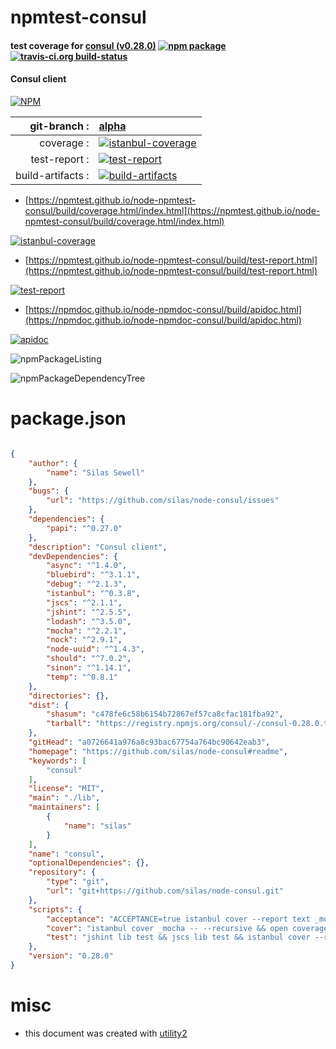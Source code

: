 # npmtest-consul

#### test coverage for  [consul (v0.28.0)](https://github.com/silas/node-consul#readme)  [![npm package](https://img.shields.io/npm/v/npmtest-consul.svg?style=flat-square)](https://www.npmjs.org/package/npmtest-consul) [![travis-ci.org build-status](https://api.travis-ci.org/npmtest/node-npmtest-consul.svg)](https://travis-ci.org/npmtest/node-npmtest-consul)

#### Consul client

[![NPM](https://nodei.co/npm/consul.png?downloads=true&downloadRank=true&stars=true)](https://www.npmjs.com/package/consul)

| git-branch : | [alpha](https://github.com/npmtest/node-npmtest-consul/tree/alpha)|
|--:|:--|
| coverage : | [![istanbul-coverage](https://npmtest.github.io/node-npmtest-consul/build/coverage.badge.svg)](https://npmtest.github.io/node-npmtest-consul/build/coverage.html/index.html)|
| test-report : | [![test-report](https://npmtest.github.io/node-npmtest-consul/build/test-report.badge.svg)](https://npmtest.github.io/node-npmtest-consul/build/test-report.html)|
| build-artifacts : | [![build-artifacts](https://npmtest.github.io/node-npmtest-consul/glyphicons_144_folder_open.png)](https://github.com/npmtest/node-npmtest-consul/tree/gh-pages/build)|

- [https://npmtest.github.io/node-npmtest-consul/build/coverage.html/index.html](https://npmtest.github.io/node-npmtest-consul/build/coverage.html/index.html)

[![istanbul-coverage](https://npmtest.github.io/node-npmtest-consul/build/screenCapture.buildCi.browser.%252Ftmp%252Fbuild%252Fcoverage.lib.html.png)](https://npmtest.github.io/node-npmtest-consul/build/coverage.html/index.html)

- [https://npmtest.github.io/node-npmtest-consul/build/test-report.html](https://npmtest.github.io/node-npmtest-consul/build/test-report.html)

[![test-report](https://npmtest.github.io/node-npmtest-consul/build/screenCapture.buildCi.browser.%252Ftmp%252Fbuild%252Ftest-report.html.png)](https://npmtest.github.io/node-npmtest-consul/build/test-report.html)

- [https://npmdoc.github.io/node-npmdoc-consul/build/apidoc.html](https://npmdoc.github.io/node-npmdoc-consul/build/apidoc.html)

[![apidoc](https://npmdoc.github.io/node-npmdoc-consul/build/screenCapture.buildCi.browser.%252Ftmp%252Fbuild%252Fapidoc.html.png)](https://npmdoc.github.io/node-npmdoc-consul/build/apidoc.html)

![npmPackageListing](https://npmtest.github.io/node-npmtest-consul/build/screenCapture.npmPackageListing.svg)

![npmPackageDependencyTree](https://npmtest.github.io/node-npmtest-consul/build/screenCapture.npmPackageDependencyTree.svg)



# package.json

```json

{
    "author": {
        "name": "Silas Sewell"
    },
    "bugs": {
        "url": "https://github.com/silas/node-consul/issues"
    },
    "dependencies": {
        "papi": "^0.27.0"
    },
    "description": "Consul client",
    "devDependencies": {
        "async": "^1.4.0",
        "bluebird": "^3.1.1",
        "debug": "^2.1.3",
        "istanbul": "^0.3.8",
        "jscs": "^2.1.1",
        "jshint": "^2.5.5",
        "lodash": "^3.5.0",
        "mocha": "^2.2.1",
        "nock": "^2.9.1",
        "node-uuid": "^1.4.3",
        "should": "^7.0.2",
        "sinon": "^1.14.1",
        "temp": "^0.8.1"
    },
    "directories": {},
    "dist": {
        "shasum": "c478fe6c58b6154b72867ef57ca8cfac181fba92",
        "tarball": "https://registry.npmjs.org/consul/-/consul-0.28.0.tgz"
    },
    "gitHead": "a0726641a976a8c93bac67754a764bc90642eab3",
    "homepage": "https://github.com/silas/node-consul#readme",
    "keywords": [
        "consul"
    ],
    "license": "MIT",
    "main": "./lib",
    "maintainers": [
        {
            "name": "silas"
        }
    ],
    "name": "consul",
    "optionalDependencies": {},
    "repository": {
        "type": "git",
        "url": "git+https://github.com/silas/node-consul.git"
    },
    "scripts": {
        "acceptance": "ACCEPTANCE=true istanbul cover --report text _mocha -- test/acceptance --recursive --check-leaks --timeout 15000",
        "cover": "istanbul cover _mocha -- --recursive && open coverage/lcov-report/index.html",
        "test": "jshint lib test && jscs lib test && istanbul cover --report text _mocha -- --recursive --check-leaks && istanbul check-coverage --statements 100 --functions 100 --branches 100 --lines 100"
    },
    "version": "0.28.0"
}
```



# misc
- this document was created with [utility2](https://github.com/kaizhu256/node-utility2)
